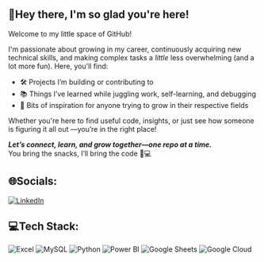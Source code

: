 ## 👋Hey there, I'm so glad you're here!
Welcome to my little space of GitHub!

I'm passionate about growing in my career, continuously acquiring new technical skills, and making complex tasks a *little* less overwhelming (and a lot more fun). Here, you'll find:
- 🛠️ Projects I’m building or contributing to  
- 📚 Things I’ve learned while juggling work, self-learning, and debugging  
- 🌱 Bits of inspiration for anyone trying to grow in their respective fields

Whether you're here to find useful code, insights, or just see how someone is figuring it all out —you’re in the right place!

**_Let’s connect, learn, and grow together—one repo at a time._**  
You bring the snacks, I’ll bring the code 🍪💻

## 🌐Socials:
[![LinkedIn](https://img.shields.io/badge/LinkedIn-%230077B5.svg?logo=linkedin&logoColor=white)](https://linkedin.com/in/singh-govind)
## 💻Tech Stack:
![Excel](https://img.shields.io/badge/Excel-217346?style=plastic&logo=microsoft-excel&logoColor=white) ![MySQL](https://img.shields.io/badge/MySQL-4479A1?style=plastic&logo=mysql&logoColor=white) 
![Python](https://img.shields.io/badge/python-3670A0?style=plastic&logo=python&logoColor=ffdd54) ![Power BI](https://img.shields.io/badge/Power_BI-F2C811?style=plastic&logo=microsoft-power-bi&logoColor=black)
![Google Sheets](https://img.shields.io/badge/Google_Sheets-34A853?style=plastic&logo=google-sheets&logoColor=white) ![Google Cloud](https://img.shields.io/badge/Google_Cloud-4285F4?style=plastic&logo=google-cloud&logoColor=white)

<!---
gitwithgovind/gitwithgovind is a ✨ special ✨ repository because its `README.md` (this file) appears on your GitHub profile.
You can click the Preview link to take a look at your changes.
--->
